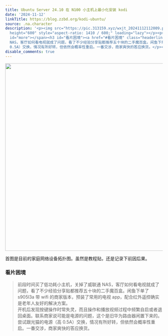 ```yaml
---
title: Ubuntu Server 24.10 在 N100 小主机上最小化安装 kodi
date: '2024-11-12'
linkTitle: https://blog.zzbd.org/kodi-ubuntu/
source: .na.character
description: '<p><img src="https://pic.313159.xyz/wxjt_20241112112009.png" width="1410"
  height="600" style="aspect-ratio: 1410 / 600;" loading="lazy"></p><p>首图是目前的家庭网络设备拓扑图。虽然是教程贴，还是记录下前因后果。</p><span
  id="more"></span><h3 id="看片困境"><a href="#看片困境" class="headerlink" title="看片困境"></a>看片困境</h3><blockquote><p>前段时间买了低功耗小主机，关掉了威联通
  NAS，客厅如何看电视就成了问题，看了不少经验分享贴都推荐五十块的二手魔百盒。闲鱼下单了 s905l3a 带 wifi 的商家版本，预装了常用的电视 app，配合红外遥控确实是老年人友好的解决方案。<br>开机后发现按键操作时常失灵，而且操作和播放视频过程中频繁自启或者退回桌面。联系商家说可能是电源的问题，这个是旧华为路由器闲置下来的。尝试跟光猫的电源（高
  0.5A）交换，情况有所好转，但依然会概率性重启。一番交涉，商家爽快的答应换货。</p></blockquote><blockquote><p ...'
disable_comments: true
---
```

<p><img src="https://pic.313159.xyz/wxjt_20241112112009.png" width="1410" height="600" style="aspect-ratio: 1410 / 600;" loading="lazy"></p><p>首图是目前的家庭网络设备拓扑图。虽然是教程贴，还是记录下前因后果。</p><span id="more"></span><h3 id="看片困境"><a href="#看片困境" class="headerlink" title="看片困境"></a>看片困境</h3><blockquote><p>前段时间买了低功耗小主机，关掉了威联通 NAS，客厅如何看电视就成了问题，看了不少经验分享贴都推荐五十块的二手魔百盒。闲鱼下单了 s905l3a 带 wifi 的商家版本，预装了常用的电视 app，配合红外遥控确实是老年人友好的解决方案。<br>开机后发现按键操作时常失灵，而且操作和播放视频过程中频繁自启或者退回桌面。联系商家说可能是电源的问题，这个是旧华为路由器闲置下来的。尝试跟光猫的电源（高 0.5A）交换，情况有所好转，但依然会概率性重启。一番交涉，商家爽快的答应换货。</p></blockquote><blockquote><p ...
